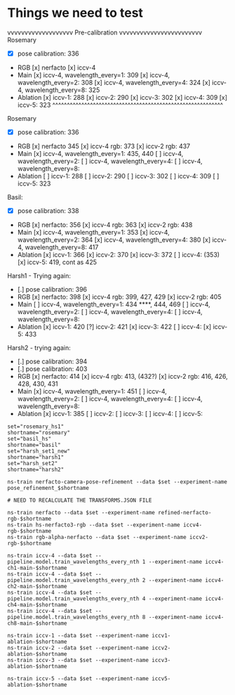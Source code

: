 # Things we need to test

vvvvvvvvvvvvvvvvvvv Pre-calibration vvvvvvvvvvvvvvvvvvvvvvvv
Rosemary
* [x] pose calibration: 336
* RGB
  [x] nerfacto
  [x] iccv-4
* Main
  [x] iccv-4, wavelength_every=1: 309
  [x] iccv-4, wavelength_every=2: 308
  [x] iccv-4, wavelength_every=4: 324
  [x] iccv-4, wavelength_every=8: 325
* Ablation
  [x] iccv-1: 288
  [x] iccv-2: 290
  [x] iccv-3: 302
  [x] iccv-4: 309
  [x] iccv-5: 323
^^^^^^^^^^^^^^^^^^^^^^^^^^^^^^^^^^^^^^^^^^^^^^^^^^^^^^^^^^^


Rosemary
* [x] pose calibration: 336
* RGB
  [x] nerfacto 345
  [x] iccv-4 rgb: 373
  [x] iccv-2 rgb: 437
* Main
  [x] iccv-4, wavelength_every=1: 435, 440
  [ ] iccv-4, wavelength_every=2: 
  [ ] iccv-4, wavelength_every=4:
  [ ] iccv-4, wavelength_every=8: 
* Ablation
  [ ] iccv-1: 288
  [ ] iccv-2: 290
  [ ] iccv-3: 302
  [ ] iccv-4: 309
  [ ] iccv-5: 323


Basil:
* [x] pose calibration: 338
* RGB
  [x] nerfacto: 356
  [x] iccv-4 rgb: 363
  [x] iccv-2 rgb: 438
* Main
  [x] iccv-4, wavelength_every=1: 353
  [x] iccv-4, wavelength_every=2: 364
  [x] iccv-4, wavelength_every=4: 380
  [x] iccv-4, wavelength_every=8: 417
* Ablation
  [x] iccv-1: 366
  [x] iccv-2: 370
  [x] iccv-3: 372
  [ ] iccv-4: (353)
  [x] iccv-5: 419, cont as 425


<!-- Harsh1:
* [x] pose calibration: 388
* RGB
  [x] nerfacto: 390 -->
Harsh1 - Trying again:
* [.] pose calibration: 396
* RGB
  [x] nerfacto: 398
  [x] iccv-4 rgb: 399, 427, 429
  [x] iccv-2 rgb: 405
* Main
  [ ] iccv-4, wavelength_every=1: 434 ****, 444, 469
  [ ] iccv-4, wavelength_every=2:
  [ ] iccv-4, wavelength_every=4:
  [ ] iccv-4, wavelength_every=8:
* Ablation
  [x] iccv-1: 420
  [?] iccv-2: 421
  [x] iccv-3: 422
  [ ] iccv-4:
  [x] iccv-5: 433


<!-- Harsh2:
* [x] pose calibration: 371
* RGB
  [x] nerfacto: 376
  [ ] iccv-4 rgb:
* Main
  [.] iccv-4, wavelength_every=1: 392
  [ ] iccv-4, wavelength_every=2:
  [ ] iccv-4, wavelength_every=4:
  [ ] iccv-4, wavelength_every=8:
* Ablation
  [x] iccv-1: 385
  [.] iccv-2: 389
  [ ] iccv-3:
  [ ] iccv-4:
  [ ] iccv-5: -->

Harsh2 - trying again:
* [.] pose calibration: 394
* [.] pose calibration: 403
* RGB
  [x] nerfacto: 414
  [x] iccv-4 rgb: 413, (432?)
  [x] iccv-2 rgb: 416, 426, 428, 430, 431
* Main
  [x] iccv-4, wavelength_every=1: 451
  [ ] iccv-4, wavelength_every=2:
  [ ] iccv-4, wavelength_every=4:
  [ ] iccv-4, wavelength_every=8:
* Ablation
  [x] iccv-1: 385
  [ ] iccv-2:
  [ ] iccv-3:
  [ ] iccv-4:
  [ ] iccv-5:

```
set="rosemary_hs1"
shortname="rosemary"
set="basil_hs"
shortname="basil"
set="harsh_set1_new"
shortname="harsh1"
set="harsh_set2"
shortname="harsh2"

ns-train nerfacto-camera-pose-refinement --data $set --experiment-name pose_refinement_$shortname

# NEED TO RECALCULATE THE TRANSFORMS.JSON FILE

ns-train nerfacto --data $set --experiment-name refined-nerfacto-rgb-$shortname
ns-train hs-nerfacto3-rgb --data $set --experiment-name iccv4-rgb-$shortname
ns-train rgb-alpha-nerfacto --data $set --experiment-name iccv2-rgb-$shortname

ns-train iccv-4 --data $set --pipeline.model.train_wavelengths_every_nth 1 --experiment-name iccv4-ch1-main-$shortname
ns-train iccv-4 --data $set --pipeline.model.train_wavelengths_every_nth 2 --experiment-name iccv4-ch2-main-$shortname
ns-train iccv-4 --data $set --pipeline.model.train_wavelengths_every_nth 4 --experiment-name iccv4-ch4-main-$shortname
ns-train iccv-4 --data $set --pipeline.model.train_wavelengths_every_nth 8 --experiment-name iccv4-ch8-main-$shortname

ns-train iccv-1 --data $set --experiment-name iccv1-ablation-$shortname
ns-train iccv-2 --data $set --experiment-name iccv2-ablation-$shortname
ns-train iccv-3 --data $set --experiment-name iccv3-ablation-$shortname

ns-train iccv-5 --data $set --experiment-name iccv5-ablation-$shortname
```